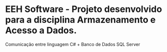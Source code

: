 # EEH Software - Projeto desenvolvido para a disciplina Armazenamento e Acesso a Dados.

Comunicação entre linguagem C# + Banco de Dados SQL Server
